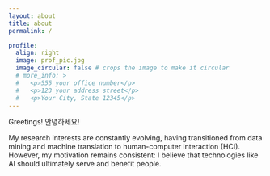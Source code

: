 ```yaml
---
layout: about
title: about
permalink: /

profile:
  align: right
  image: prof_pic.jpg
  image_circular: false # crops the image to make it circular
  # more_info: >
  #   <p>555 your office number</p>
  #   <p>123 your address street</p>
  #   <p>Your City, State 12345</p>
---
```


Greetings! 안녕하세요!

My research interests are constantly evolving, having transitioned from data mining and machine translation to human-computer interaction (HCI). However, my motivation remains consistent: I believe that technologies like AI should ultimately serve and benefit people.
